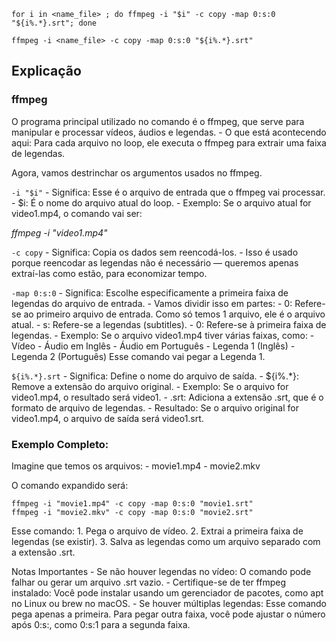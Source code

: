 ```for i in <name_file> ; do ffmpeg -i "$i" -c copy -map 0:s:0 "${i%.*}.srt"; done```


```ffmpeg -i <name_file> -c copy -map 0:s:0 "${i%.*}.srt"```

## Explicação

### ffmpeg

O programa principal utilizado no comando é o ffmpeg, que serve para manipular e processar vídeos, áudios e legendas.
	- O que está acontecendo aqui: Para cada arquivo no loop, ele executa o ffmpeg para extrair uma faixa de legendas.

Agora, vamos destrinchar os argumentos usados no ffmpeg.

```-i "$i"```
	- Significa: Esse é o arquivo de entrada que o ffmpeg vai processar.
	- $i: É o nome do arquivo atual do loop.
	- Exemplo: Se o arquivo atual for video1.mp4, o comando vai ser:

*ffmpeg -i "video1.mp4"*

```-c copy```
	- Significa: Copia os dados sem reencodá-los.
	- Isso é usado porque reencodar as legendas não é necessário — queremos apenas extraí-las como estão, para economizar tempo.

```-map 0:s:0```
	- Significa: Escolhe especificamente a primeira faixa de legendas do arquivo de entrada.
	- Vamos dividir isso em partes:
	- 0: Refere-se ao primeiro arquivo de entrada. Como só temos 1 arquivo, ele é o arquivo atual.
	- s: Refere-se a legendas (subtitles).
	- 0: Refere-se à primeira faixa de legendas.
	- Exemplo: Se o arquivo video1.mp4 tiver várias faixas, como:
  	- Vídeo
  	- Áudio em Inglês
  	- Áudio em Português
  	- Legenda 1 (Inglês)
  	- Legenda 2 (Português)
Esse comando vai pegar a Legenda 1.

```${i%.*}.srt```
	- Significa: Define o nome do arquivo de saída.
	- ${i%.*}: Remove a extensão do arquivo original.
	- Exemplo: Se o arquivo for video1.mp4, o resultado será video1.
	- .srt: Adiciona a extensão .srt, que é o formato de arquivo de legendas.
	- Resultado:
Se o arquivo original for video1.mp4, o arquivo de saída será video1.srt.


### Exemplo Completo:

Imagine que temos os arquivos:
	- movie1.mp4
	- movie2.mkv

O comando expandido será:
```
ffmpeg -i "movie1.mp4" -c copy -map 0:s:0 "movie1.srt"
ffmpeg -i "movie2.mkv" -c copy -map 0:s:0 "movie2.srt"
```
Esse comando:
	1.	Pega o arquivo de vídeo.
	2.	Extrai a primeira faixa de legendas (se existir).
	3.	Salva as legendas como um arquivo separado com a extensão .srt.

Notas Importantes
	- Se não houver legendas no vídeo: O comando pode falhar ou gerar um arquivo .srt vazio.
	- Certifique-se de ter ffmpeg instalado: Você pode instalar usando um gerenciador de pacotes, como apt no Linux ou brew no macOS.
	- Se houver múltiplas legendas: Esse comando pega apenas a primeira. Para pegar outra faixa, você pode ajustar o número após 0:s:, como 0:s:1 para a segunda faixa.

